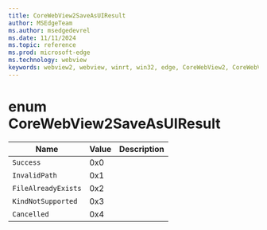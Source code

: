 ```yaml
---
title: CoreWebView2SaveAsUIResult
author: MSEdgeTeam
ms.author: msedgedevrel
ms.date: 11/11/2024
ms.topic: reference
ms.prod: microsoft-edge
ms.technology: webview
keywords: webview2, webview, winrt, win32, edge, CoreWebView2, CoreWebView2Controller, browser control, edge html, CoreWebView2SaveAsUIResult
---
```


# enum CoreWebView2SaveAsUIResult

| Name |  Value | Description |
|--|--|--|
|`Success` | 0x0  |  |
|`InvalidPath` | 0x1  |  |
|`FileAlreadyExists` | 0x2  |  |
|`KindNotSupported` | 0x3  |  |
|`Cancelled` | 0x4  |  |

